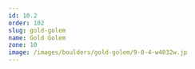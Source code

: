 ```yaml
---
id: 10.2
order: 102
slug: gold-golem
name: Gold Golem
zone: 10
image: /images/boulders/gold-golem/9-8-4-w4032w.jp
---
```

